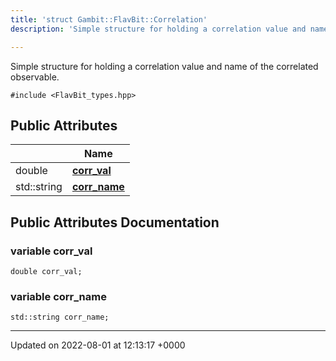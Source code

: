 ```yaml
---
title: 'struct Gambit::FlavBit::Correlation'
description: 'Simple structure for holding a correlation value and name of the correlated observable. '

---
```









Simple structure for holding a correlation value and name of the correlated observable. 


`#include <FlavBit_types.hpp>`

## Public Attributes

|                | Name           |
| -------------- | -------------- |
| double | **[corr_val](/documentation/code/classes/structgambit_1_1flavbit_1_1correlation/#variable-corr-val)**  |
| std::string | **[corr_name](/documentation/code/classes/structgambit_1_1flavbit_1_1correlation/#variable-corr-name)**  |

## Public Attributes Documentation

### variable corr_val

```
double corr_val;
```


### variable corr_name

```
std::string corr_name;
```


-------------------------------

Updated on 2022-08-01 at 12:13:17 +0000